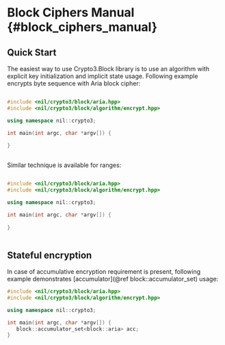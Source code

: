 # Block Ciphers Manual {#block_ciphers_manual} #

## Quick Start ##

The easiest way to use Crypto3.Block library is to use an algorithm with explicit key initialization and
 implicit state usage. Following example encrypts byte sequence with Aria block cipher:
 
```cpp

#include <nil/crypto3/block/aria.hpp>
#include <nil/crypto3/block/algorithm/encrypt.hpp>

using namespace nil::crypto3;

int main(int argc, char *argv[]) {
    
}
 
```

Similar technique is available for ranges:

```cpp

#include <nil/crypto3/block/aria.hpp>
#include <nil/crypto3/block/algorithm/encrypt.hpp>

using namespace nil::crypto3;

int main(int argc, char *argv[]) {
    
}
 
```

## Stateful encryption ##

In case of accumulative encryption requirement is present, following example demonstrates 
[accumulator](@ref block::accumulator_set) usage:

```cpp
#include <nil/crypto3/block/aria.hpp>
#include <nil/crypto3/block/algorithm/encrypt.hpp>

using namespace nil::crypto3;

int main(int argc, char *argv[]) {
   block::accumulator_set<block::aria> acc;
}
```